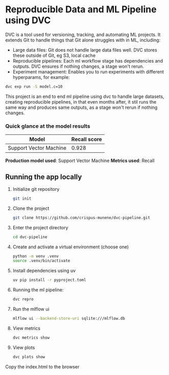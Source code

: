 # **Reproducible Data and ML Pipeline using DVC**

DVC is a tool used for versioning, tracking, and automating ML projects.
It extends Git to handle things that Git alone struggles with in ML, including:

   - Large data files: Git does not handle large data files well. DVC stores these outside of Git, eg S3, local cache
   - Reproducible pipelines: Each ml workflow stage has dependencies and outputs. DVC ensures if nothing changes, a stage won't rerun.
   - Experiment management: Enables you to run experiments with different hyperparams, for example:

   ```bash
   dvc exp run -S model.c=10
   ```

This project is an end to end ml pipeline using dvc to handle large datasets, creating reproducible pipelines, in that even months after, it stil runs the same way and produces same outputs, as a stage won't rerun if nothing changes.

### Quick glance at the model results

| Model                  | Recall score   |
|------------------------|----------------|
| Support Vector Machine | 0.928          |

**Production model used**: Support Vector Machine
**Metrics used**: Recall

## Running the app locally
1. Initialize git repository

    ```bash
    git init
    ```

2. Clone the project

    ```bash
    git clone https://github.com/crispus-munene/dvc-pipeline.git
    ```

3. Enter the project directory

    ```bash
    cd dvc-pipeline
    ```

4. Create and activate a virtual environment (choose one)

   ```bash
   python -m venv .venv
   source .venv/bin/activate

5. Install dependencies using uv
    ```bash
    uv pip install -r pyproject.toml
    ```

6. Running the ml pipeline:
    ```bash
    dvc repro
    ```

8. Run the mlflow ui
    ```bash
    mlflow ui --backend-store-uri sqlite:///mlflow.db
    ```
9. View metrics
    ```bash
    dvc metrics show
    ```

10. View plots
    ```bash
    dvc plots show
    ```
   Copy the index.html to the browser